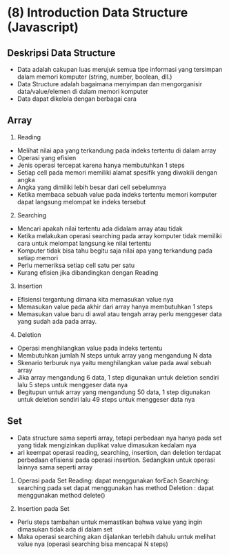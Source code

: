 # (8) Introduction Data Structure (Javascript)

## Deskripsi Data Structure
- Data adalah cakupan luas merujuk semua tipe informasi yang tersimpan dalam memori komputer (string, number, boolean, dll.)
- Data Structure adalah bagaimana menyimpan dan mengorganisir data/value/elemen di dalam memori komputer
- Data dapat dikelola dengan berbagai cara

## Array
1. Reading
- Melihat nilai apa yang terkandung pada indeks tertentu di dalam array
- Operasi yang efisien
- Jenis operasi tercepat karena hanya
membutuhkan 1 steps
- Setiap cell pada memori memiliki alamat spesifik yang diwakili dengan angka
- Angka yang dimiliki lebih besar dari cell sebelumnya
- Ketika membaca sebuah value pada indeks tertentu memori komputer dapat langsung melompat ke indeks tersebut

2. Searching
- Mencari apakah nilai tertentu ada didalam array atau tidak
- Ketika melakukan operasi searching pada array komputer tidak memiliki cara untuk melompat langsung ke nilai tertentu
- Komputer tidak bisa tahu begitu saja nilai apa yang terkandung pada setiap memori
- Perlu memeriksa setiap cell satu per satu
- Kurang efisien jika dibandingkan dengan Reading

3. Insertion
- Efisiensi tergantung dimana kita memasukan value nya
- Memasukan value pada akhir dari array hanya membutuhkan 1 steps
- Memasukan value baru di awal atau tengah array perlu menggeser data yang sudah ada pada array.

4. Deletion
- Operasi menghilangkan value pada indeks tertentu
- Membutuhkan jumlah N steps untuk array yang mengandung N data
- Skenario terburuk nya yaitu menghilangkan value pada awal sebuah array
- Jika array mengandung 6 data, 1 step digunakan untuk deletion sendiri lalu 5 steps untuk menggeser data nya
- Begitupun untuk array yang mengandung 50 data, 1 step digunakan untuk deletion sendiri lalu 49 steps untuk menggeser data nya

## Set
- Data structure sama seperti array, tetapi perbedaan nya hanya pada set yang tidak mengizinkan duplikat value dimasukan kedalam nya
- ari keempat operasi reading, searching, insertion, dan deletion terdapat perbedaan efisiensi pada operasi insertion. Sedangkan untuk operasi lainnya sama seperti array

1. Operasi pada Set
Reading: dapat menggunakan forEach
Searching: searching pada set dapat menggunakan has method
Deletion : dapat menggunakan method delete()

2. Insertion pada Set
- Perlu steps tambahan untuk memastikan bahwa value yang ingin dimasukan tidak ada di dalam set
- Maka operasi searching akan dijalankan terlebih dahulu untuk melihat value nya (operasi searching bisa mencapai N steps)